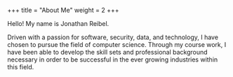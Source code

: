 +++
title = "About Me"
weight = 2
+++

Hello! My name is Jonathan Reibel.

Driven with a passion for software, security, data, and technology, I have chosen to pursue the field of computer science. Through my course work, I have been able to develop the skill sets and professional background necessary in order to be successful in the ever growing industries within this field.

